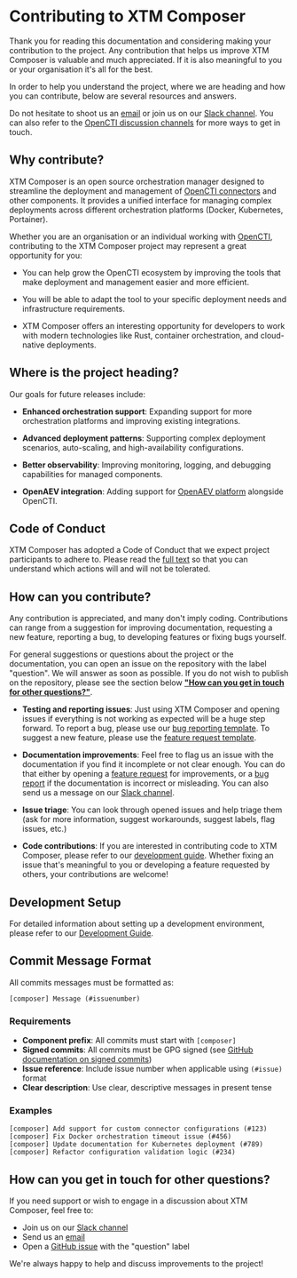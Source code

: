 # Contributing to XTM Composer

Thank you for reading this documentation and considering making your contribution to the project. Any contribution that helps us improve XTM Composer is valuable and much appreciated. If it is also meaningful to you or your organisation it's all for the best.

In order to help you understand the project, where we are heading and how you can contribute, below are several resources and answers.

Do not hesitate to shoot us an [email](mailto:contact@opencti.io) or join us on our [Slack channel](https://community.filigran.io). You can also refer to the [OpenCTI discussion channels](https://github.com/OpenCTI-Platform/opencti#discussion) for more ways to get in touch.


## Why contribute?

XTM Composer is an open source orchestration manager designed to streamline the deployment and management of [OpenCTI connectors](https://github.com/OpenCTI-Platform/connectors) and other components. It provides a unified interface for managing complex deployments across different orchestration platforms (Docker, Kubernetes, Portainer).

Whether you are an organisation or an individual working with [OpenCTI](https://github.com/OpenCTI-Platform/opencti), contributing to the XTM Composer project may represent a great opportunity for you:

* You can help grow the OpenCTI ecosystem by improving the tools that make deployment and management easier and more efficient.

* You will be able to adapt the tool to your specific deployment needs and infrastructure requirements.

* XTM Composer offers an interesting opportunity for developers to work with modern technologies like Rust, container orchestration, and cloud-native deployments.


## Where is the project heading?

Our goals for future releases include:

* **Enhanced orchestration support**: Expanding support for more orchestration platforms and improving existing integrations.

* **Advanced deployment patterns**: Supporting complex deployment scenarios, auto-scaling, and high-availability configurations.

* **Better observability**: Improving monitoring, logging, and debugging capabilities for managed components.

* **OpenAEV integration**: Adding support for [OpenAEV platform](https://github.com/OpenAEV-Platform/openaev) alongside OpenCTI.


## Code of Conduct

XTM Composer has adopted a Code of Conduct that we expect project participants to adhere to. Please read the [full text](CODE_OF_CONDUCT.md) so that you can understand which actions will and will not be tolerated.


## How can you contribute?

Any contribution is appreciated, and many don't imply coding. Contributions can range from a suggestion for improving documentation, requesting a new feature, reporting a bug, to developing features or fixing bugs yourself.

For general suggestions or questions about the project or the documentation, you can open an issue on the repository with the label "question". We will answer as soon as possible. If you do not wish to publish on the repository, please see the section below [**"How can you get in touch for other questions?"**](#how-can-you-get-in-touch-for-other-questions).

* **Testing and reporting issues**: Just using XTM Composer and opening issues if everything is not working as expected will be a huge step forward. To report a bug, please use our [bug reporting template](https://github.com/OpenCTI-Platform/xtm-composer/issues/new?template=bug_report.md). To suggest a new feature, please use the [feature request template](https://github.com/OpenCTI-Platform/xtm-composer/issues/new?template=feature_request.md).

* **Documentation improvements**: Feel free to flag us an issue with the documentation if you find it incomplete or not clear enough. You can do that either by opening a [feature request](https://github.com/OpenCTI-Platform/xtm-composer/issues/new?template=feature_request.md) for improvements, or a [bug report](https://github.com/OpenCTI-Platform/xtm-composer/issues/new?template=bug_report.md) if the documentation is incorrect or misleading. You can also send us a message on our [Slack channel](https://community.filigran.io).

* **Issue triage**: You can look through opened issues and help triage them (ask for more information, suggest workarounds, suggest labels, flag issues, etc.)

* **Code contributions**: If you are interested in contributing code to XTM Composer, please refer to our [development guide](docs/development.md). Whether fixing an issue that's meaningful to you or developing a feature requested by others, your contributions are welcome!


## Development Setup

For detailed information about setting up a development environment, please refer to our [Development Guide](docs/development.md).


## Commit Message Format

All commits messages must be formatted as:

```
[composer] Message (#issuenumber)
```

### Requirements

- **Component prefix**: All commits must start with `[composer]`
- **Signed commits**: All commits must be GPG signed (see [GitHub documentation on signed commits](https://docs.github.com/en/authentication/managing-commit-signature-verification/signing-commits))
- **Issue reference**: Include issue number when applicable using `(#issue)` format
- **Clear description**: Use clear, descriptive messages in present tense

### Examples

```
[composer] Add support for custom connector configurations (#123)
[composer] Fix Docker orchestration timeout issue (#456)
[composer] Update documentation for Kubernetes deployment (#789)
[composer] Refactor configuration validation logic (#234)
```

## How can you get in touch for other questions?

If you need support or wish to engage in a discussion about XTM Composer, feel free to:

- Join us on our [Slack channel](https://community.filigran.io)
- Send us an [email](mailto:contact@opencti.io)
- Open a [GitHub issue](https://github.com/OpenCTI-Platform/xtm-composer/issues) with the "question" label

We're always happy to help and discuss improvements to the project!
